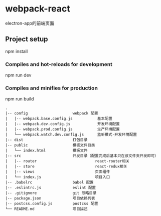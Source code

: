 # webpack-react
electron-app的前端页面

## Project setup
npm install
### Compiles and hot-reloads for development
npm run dev
### Compiles and minifies for production
npm run build

    .
    |-- config                    webpack 配置
    |   |-- webpack.base.config.js           基本配置
    |   |-- webpack.dev.config.js            开发环境配置
    |   |-- webpack.prod.config.js           生产环境配置
    |   └── webpack.watch.dev.config.js      监听模式-开发环境配置
    |-- dist                      打包目录
    |-- public                    模板文件目类
    |   └── index.html            模板文件
    |-- src                       开发目录（配置完成后基本只在该文件夹开发即可）
    |   |-- router                          react-router相关
    |   |-- store                           react-redux相关
    |   |-- views                           页面组件
    |   └── index.js                        项目入口
    |-- .babelrc                  babel 配置
    |-- .eslintrc.js              eslint 配置
    |-- .gitignore                git 忽略目录
    |-- package.json              项目依赖列表
    |-- postcss.config.js         postcss 配置
    └── README.md                 项目描述
